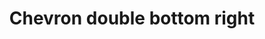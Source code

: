 ---
title: Chevron double bottom right
tags:
icon: chevron-double-bottom-right
svg: '<svg xmlns="http://www.w3.org/2000/svg" width="24" height="24" fill="none" viewBox="0 0 24 24" stroke-width="1.5" stroke-linecap="round" stroke-linejoin="round" stroke="currentColor"><path d="M9.257 17.743h8.486V9.257"/><path d="M6.257 14.743h8.486V6.257"/></svg>'
---